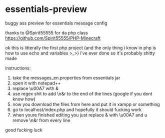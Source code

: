 # essentials-preview
buggy ass preview for essentials message config

thanks to @Spirit55555 for da php class https://github.com/Spirit55555/PHP-Minecraft

ok this is litterally the first php project (and the only thing i know in php is how to use echo and variables >_>) i've ever done so it's probably shitty made

instructions:
1. take the messages_en.properties from essentials jar
2. open it with notepad++
3. replace \u00A7 with &
4. use regex shit to add \n&r to the end of the lines (google if you dont know how)
5. now you download the files from here and put it in xampp or something
6. go to localhost/index.php and hopefully it should fucking work
7. when youre finished editing you just replace & with \u00A7 and u remove \n&r from every line

good fucking luck

